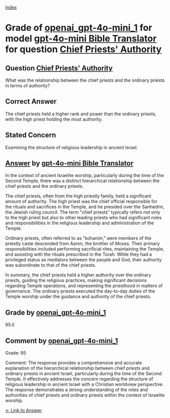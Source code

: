 
[Index](../../../../index.md)
# Grade of [openai_gpt-4o-mini_1](../../../grading_models/openai_gpt-4o-mini_1.md) for model [gpt-4o-mini Bible Translator](../../../answering_models/gpt-4o-mini_Bible_Translator.md) for question [Chief Priests' Authority](../../../questions/Chief_Priests__Authority.md)

## Question [Chief Priests' Authority](../../../questions/Chief_Priests__Authority.md)
What was the relationship between the chief priests and the ordinary priests in terms of authority?

## Correct Answer
The chief priests held a higher rank and power than the ordinary priests, with the high priest holding the most authority.

## Stated Concern
Examining the structure of religious leadership in ancient Israel.

## [Answer](../Chief_Priests__Authority.md) by [gpt-4o-mini Bible Translator](../../../answering_models/gpt-4o-mini_Bible_Translator.md)
In the context of ancient Israelite worship, particularly during the time of the Second Temple, there was a distinct hierarchical relationship between the chief priests and the ordinary priests. 

The chief priests, often from the high priestly family, held a significant amount of authority. The high priest was the chief official responsible for the rituals and sacrifices in the Temple, and he presided over the Sanhedrin, the Jewish ruling council. The term "chief priests" typically refers not only to the high priest but also to other leading priests who had significant roles and responsibilities in the religious leadership and administration of the Temple.

Ordinary priests, often referred to as "kohanim," were members of the priestly caste descended from Aaron, the brother of Moses. Their primary responsibilities included performing sacrificial rites, maintaining the Temple, and assisting with the rituals prescribed in the Torah. While they had a privileged status as mediators between the people and God, their authority was subordinate to that of the chief priests.

In summary, the chief priests held a higher authority over the ordinary priests, guiding the religious practices, making significant decisions regarding Temple operations, and representing the priesthood in matters of governance. The ordinary priests executed the day-to-day duties of the Temple worship under the guidance and authority of the chief priests.

## Grade by [openai_gpt-4o-mini_1](../../../grading_models/openai_gpt-4o-mini_1.md)
95.0

## Comment by [openai_gpt-4o-mini_1](../../../grading_models/openai_gpt-4o-mini_1.md)
Grade: 95

Comment: The response provides a comprehensive and accurate explanation of the hierarchical relationship between chief priests and ordinary priests in ancient Israel, particularly during the time of the Second Temple. It effectively addresses the concern regarding the structure of religious leadership in ancient Israel with a Christian worldview perspective. The response demonstrates a strong understanding of the roles and authorities of chief priests and ordinary priests within the context of Israelite worship.

[&lt;- Link to Answer](../Chief_Priests__Authority.md)
